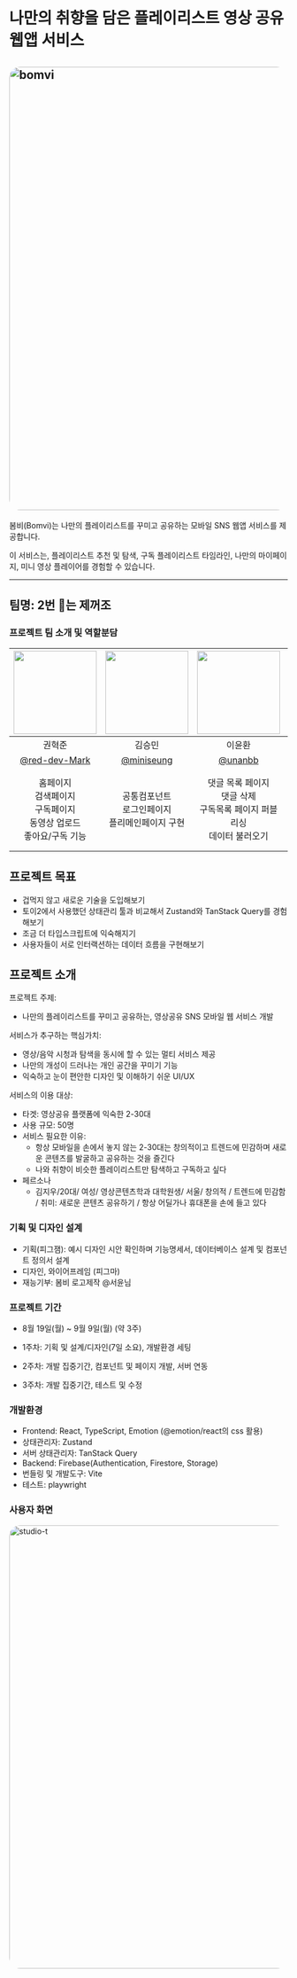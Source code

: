 # 나만의 취향을 담은 플레이리스트 영상 공유 웹앱 서비스

## <image alt="bomvi" width="800" src="https://github.com/user-attachments/assets/4f34da2b-99d0-4dd0-b9e3-e8750256c44f" style="border-radius: 20px" />

봄비(Bomvi)는 나만의 플레이리스트를 꾸미고 공유하는 모바일 SNS 웹앱 서비스를 제공합니다.

이 서비스는, 플레이리스트 추천 및 탐색, 구독 플레이리스트 타임라인, 나만의 마이페이지, 미니 영상 플레이어를 경험할 수 있습니다.

---

## 팀명: 2번 🍕는 제꺼조

### 프로젝트 팀 소개 및 역할분담

| [<img src="https://avatars.githubusercontent.com/u/93127663?v=4" width="150" height="150"/>](https://github.com/red-dev-Mark) | [<img src="https://avatars.githubusercontent.com/u/170381378?v=4" width="150" height="150"/>](https://github.com/miniseung) | [<img src="https://avatars.githubusercontent.com/u/86473590?v=4" width="150" height="150"/>](https://github.com/unanbb) | [<img src="https://avatars.githubusercontent.com/u/170402797?v=4" width="150" height="150"/>](https://github.com/dyeongg) | [<img src="https://avatars.githubusercontent.com/u/27764950?s=400&u=07e0fe49d204a77b0814e7f126cda53b6fc97fd1&v=4" width="150" height="150"/>](https://github.com/clara-shin) |
| :---------------------------------------------------------------------------------------------------------------------------: | :-------------------------------------------------------------------------------------------------------------------------: | :---------------------------------------------------------------------------------------------------------------------: | :-----------------------------------------------------------------------------------------------------------------------: | :--------------------------------------------------------------------------------------------------------------------------------------------------------------------------: |
|                                                            권혁준                                                             |                                                           김승민                                                            |                                                         이윤환                                                          |                                                          임효정                                                           |                                                                                    신혜진                                                                                    |
|                                       [@red-dev-Mark](https://github.com/red-dev-Mark)                                        |                                         [@miniseung](https://github.com/miniseung)                                          |                                          [@unanbb](https://github.com/unanbb)                                           |                                          [@dyeongg](https://github.com/dyeongg)                                           |                                                                 [@clara-shin](https://github.com/clara-shin)                                                                 |
|                         홈페이지<br/>검색페이지<br/>구독페이지<br/>동영상 업로드<br/>좋아요/구독 기능                         |                                    공통컴포넌트<br/>로그인페이지<br/>플리메인페이지 구현                                    |                     댓글 목록 페이지<br/>댓글 삭제<br/>구독목록 페이지 퍼블리싱<br/>데이터 불러오기                     |                                           홈페이지 퍼블리싱<br/>댓글 추가<br/>                                            |                                    미니영상플레이어<br/>플리메인페이지<br/>마이페이지<br/>플리생성, 라우터<br/>레이아웃<br/>공통컴포넌트                                     |

## 프로젝트 목표

- 겁먹지 않고 새로운 기술을 도입해보기
- 토이2에서 사용했던 상태관리 툴과 비교해서 Zustand와 TanStack Query를 경험해보기
- 조금 더 타입스크립트에 익숙해지기
- 사용자들이 서로 인터랙션하는 데이터 흐름을 구현해보기

## 프로젝트 소개

프로젝트 주제:

- 나만의 플레이리스트를 꾸미고 공유하는, 영상공유 SNS 모바일 웹 서비스 개발

서비스가 추구하는 핵심가치:

- 영상/음악 시청과 탐색을 동시에 할 수 있는 멀티 서비스 제공
- 나만의 개성이 드러나는 개인 공간을 꾸미기 기능
- 익숙하고 눈이 편안한 디자인 및 이해하기 쉬운 UI/UX

서비스의 이용 대상:

- 타겟: 영상공유 플랫폼에 익숙한 2-30대
- 사용 규모: 50명
- 서비스 필요한 이유:
  - 항상 모바일을 손에서 놓지 않는 2-30대는 창의적이고 트렌드에 민감하며 새로운 콘텐츠를 발굴하고 공유하는 것을 즐긴다
  - 나와 취향이 비슷한 플레이리스트만 탐색하고 구독하고 싶다
- 페르소나
  - 김지우/20대/ 여성/ 영상콘텐츠학과 대학원생/ 서울/ 창의적 / 트렌드에 민감함 / 취미: 새로운 콘텐츠 공유하기 / 항상 어딜가나 휴대폰을 손에 들고 있다

### 기획 및 디자인 설계

- 기획(피그잼): 예시 디자인 시안 확인하며 기능명세서, 데이터베이스 설계 및 컴포넌트 정의서 설계
- 디자인, 와이어프레임 (피그마)
- 재능기부: 봄비 로고제작 @서윤님

### 프로젝트 기간

- 8월 19일(월) ~ 9월 9일(월) (약 3주)

- 1주차: 기획 및 설계/디자인(7일 소요), 개발환경 세팅

- 2주차: 개발 집중기간, 컴포넌트 및 페이지 개발, 서버 연동

- 3주차: 개발 집중기간, 테스트 및 수정

### 개발환경

- Frontend: React, TypeScript, Emotion (@emotion/react의 css 활용)
- 상태관리자: Zustand
- 서버 상태관리자: TanStack Query
- Backend: Firebase(Authentication, Firestore, Storage)
- 번들링 및 개발도구: Vite
- 테스트: playwright

### 사용자 화면

<image alt="studio-t" width="800" src="https://github.com/user-attachments/assets/64a97593-e5df-4284-ada1-128f4e4010e6" style="border-radius: 20px" />
